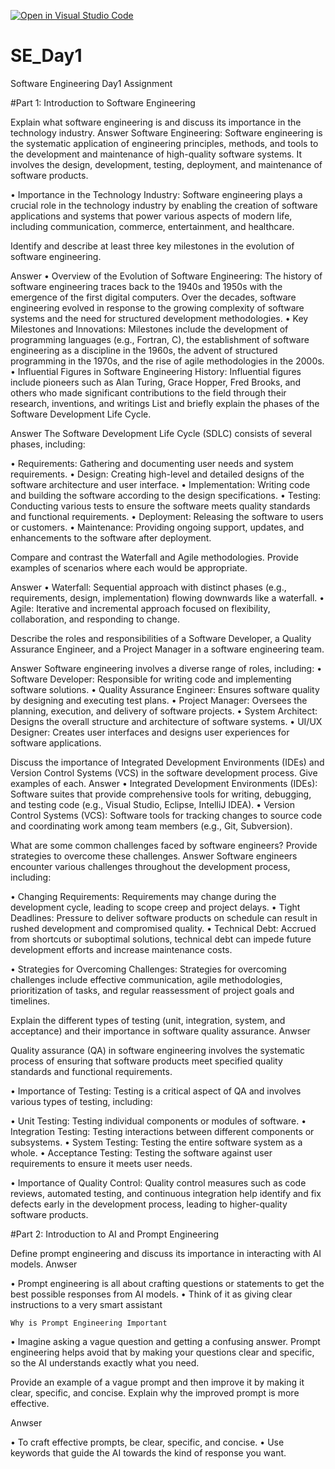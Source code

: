 [![Open in Visual Studio Code](https://classroom.github.com/assets/open-in-vscode-2e0aaae1b6195c2367325f4f02e2d04e9abb55f0b24a779b69b11b9e10269abc.svg)](https://classroom.github.com/online_ide?assignment_repo_id=15560245&assignment_repo_type=AssignmentRepo)
# SE_Day1
Software Engineering Day1 Assignment

#Part 1: Introduction to Software Engineering

Explain what software engineering is and discuss its importance in the technology industry.
Answer 
Software Engineering: Software engineering is the systematic application 
of engineering principles, methods, and tools to the development and maintenance of 
high-quality software systems. It involves the design, development, testing, 
deployment, and maintenance of software products.

• Importance in the Technology Industry: Software engineering plays a crucial role in 
the technology industry by enabling the creation of software applications and systems 
that power various aspects of modern life, including communication, commerce, 
entertainment, and healthcare.

Identify and describe at least three key milestones in the evolution of software engineering.

Answer 
• Overview of the Evolution of Software Engineering: The history of software 
engineering traces back to the 1940s and 1950s with the emergence of the first 
digital computers. Over the decades, software engineering evolved in response to 
the growing complexity of software systems and the need for structured 
development methodologies.
• Key Milestones and Innovations: Milestones include the development of 
programming languages (e.g., Fortran, C), the establishment of software engineering 
as a discipline in the 1960s, the advent of structured programming in the 1970s, and 
the rise of agile methodologies in the 2000s.
• Influential Figures in Software Engineering History: Influential figures include 
pioneers such as Alan Turing, Grace Hopper, Fred Brooks, and others who made 
significant contributions to the field through their research, inventions, and writings
List and briefly explain the phases of the Software Development Life Cycle.

Answer 
The Software Development Life Cycle (SDLC) consists of several phases, including:

 • Requirements: Gathering and documenting user needs and system requirements.
 • Design: Creating high-level and detailed designs of the software architecture and user 
interface.
 • Implementation: Writing code and building the software according to the design 
specifications.
 • Testing: Conducting various tests to ensure the software meets quality standards and 
functional requirements.
 • Deployment: Releasing the software to users or customers.
 • Maintenance: Providing ongoing support, updates, and enhancements to the software after deployment.

Compare and contrast the Waterfall and Agile methodologies. Provide examples of scenarios where each would be appropriate.

Answer 
 • Waterfall: Sequential approach with distinct phases (e.g., requirements, design, 
implementation) flowing downwards like a waterfall.
 • Agile: Iterative and incremental approach focused on flexibility, collaboration, and 
responding to change.

Describe the roles and responsibilities of a Software Developer, a Quality Assurance Engineer, and a Project Manager in a software engineering team.

Answer
Software engineering involves a diverse range of roles, including:
 • Software Developer: Responsible for writing code and implementing software solutions.
 • Quality Assurance Engineer: Ensures software quality by designing and executing test 
plans.
 • Project Manager: Oversees the planning, execution, and delivery of software projects.
 • System Architect: Designs the overall structure and architecture of software systems.
 • UI/UX Designer: Creates user interfaces and designs user experiences for software 
applications.

Discuss the importance of Integrated Development Environments (IDEs) and Version Control Systems (VCS) in the software development process. Give examples of each.
Answer 
• Integrated Development Environments (IDEs): Software suites that provide 
comprehensive tools for writing, debugging, and testing code (e.g., Visual Studio, Eclipse, 
IntelliJ IDEA).
• Version Control Systems (VCS): Software tools for tracking changes to source code and 
coordinating work among team members (e.g., Git, Subversion).

What are some common challenges faced by software engineers? Provide strategies to overcome these challenges.
Answer
Software engineers encounter various challenges throughout the development process, 
including:

 • Changing Requirements: Requirements may change during the development cycle, 
leading to scope creep and project delays.
 • Tight Deadlines: Pressure to deliver software products on schedule can result in rushed 
development and compromised quality.
 • Technical Debt: Accrued from shortcuts or suboptimal solutions, technical debt can 
impede future development efforts and increase maintenance costs.

• Strategies for Overcoming Challenges: Strategies for overcoming challenges include 
effective communication, agile methodologies, prioritization of tasks, and regular 
reassessment of project goals and timelines.

Explain the different types of testing (unit, integration, system, and acceptance) and their importance in software quality assurance.
Anwser

Quality assurance (QA) in software engineering involves the systematic process of ensuring that 
software products meet specified quality standards and functional requirements.

• Importance of Testing: Testing is a critical aspect of QA and involves various types of testing, including:

 • Unit Testing: Testing individual components or modules of software.
 • Integration Testing: Testing interactions between different components or subsystems.
 • System Testing: Testing the entire software system as a whole.
 • Acceptance Testing: Testing the software against user requirements to ensure it meets user needs.

• Importance of Quality Control: Quality control measures such as code reviews, automated 
testing, and continuous integration help identify and fix defects early in the development process, leading to higher-quality software products.

#Part 2: Introduction to AI and Prompt Engineering


Define prompt engineering and discuss its importance in interacting with AI models.
Anwser

• Prompt engineering is all about crafting questions or statements to get the best possible responses from AI models. 
• Think of it as giving clear instructions to a very smart assistant

    Why is Prompt Engineering Important
• Imagine asking a vague question and getting a confusing answer. Prompt engineering helps avoid that by making your questions clear and specific, so the AI understands exactly what you need.

Provide an example of a vague prompt and then improve it by making it clear, specific, and concise. Explain why the improved prompt is more effective.

Anwser

• To craft effective prompts, be clear, specific, and concise. 
• Use keywords that guide the AI towards the kind of response you want.
